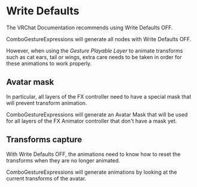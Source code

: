 # Write Defaults

The VRChat Documentation recommends using Write Defaults OFF.

ComboGestureExpressions will generate all nodes with Write Defaults OFF.

However, when using the *Gesture Playable Layer* to animate transforms such as cat ears, tail or wings, extra care needs to be taken in order for these animations to work properly.

## Avatar mask

In particular, all layers of the FX controller need to have a special mask that will prevent transform animation.

ComboGestureExpressions will generate an Avatar Mask that will be used for all layers of the FX Animator controller that don't have a mask yet.

## Transforms capture

With Write Defaults OFF, the animations need to know how to reset the transforms when they are no longer animated.

ComboGestureExpressions will generate animations by looking at the current transforms of the avatar.
